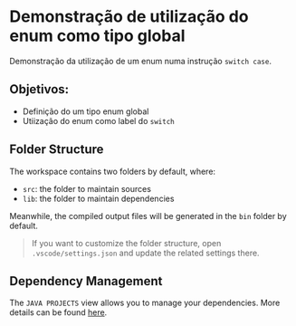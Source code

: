 # Demonstração de utilização do enum como tipo global

Demonstração da utilização de um enum numa instrução `switch case`.

## Objetivos:
- Definição do um tipo enum global
- Utiização do enum como label do `switch`

## Folder Structure

The workspace contains two folders by default, where:

- `src`: the folder to maintain sources
- `lib`: the folder to maintain dependencies

Meanwhile, the compiled output files will be generated in the `bin` folder by default.

> If you want to customize the folder structure, open `.vscode/settings.json` and update the related settings there.

## Dependency Management

The `JAVA PROJECTS` view allows you to manage your dependencies. More details can be found [here](https://github.com/microsoft/vscode-java-dependency#manage-dependencies).
